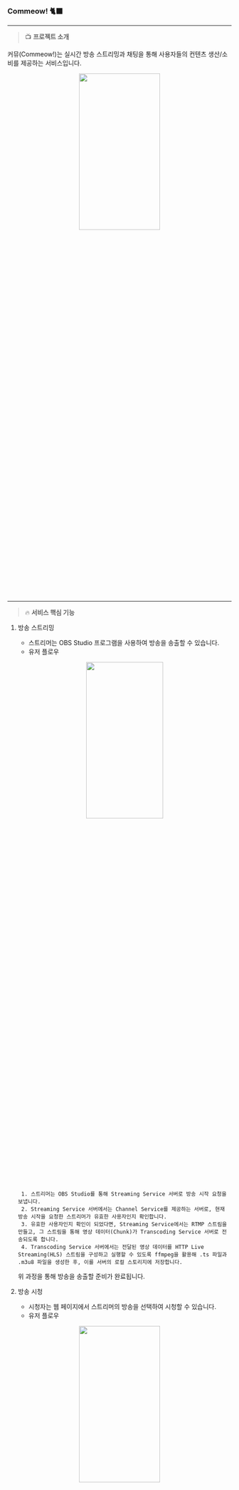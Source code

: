 ### **Commeow!** 🐈‍⬛
___

>📺 **프로젝트 소개**

커뮤(Commeow!)는 실시간 방송 스트리밍과 채팅을 통해 사용자들의 컨텐츠 생산/소비를 제공하는 서비스입니다.
<p align="center"><img src="https://github.com/jeonga127/Commeow-BE/assets/71822288/8b1f8152-46f7-4961-afbb-b36f128b7ac3" width = "60%" height = "30%"></p>

___

>🔥 **서비스 핵심 기능**

1. 방송 스트리밍
    - 스트리머는 OBS Studio 프로그램을 사용하여 방송을 송출할 수 있습니다.
    - 유저 플로우
    <p align="center"><img src="https://github.com/jeonga127/Commeow-BE/assets/71822288/bb54d595-01e2-440f-8fb1-703d1b37e43d" width = "60%" height = "30%"></p>

        1. 스트리머는 OBS Studio를 통해 Streaming Service 서버로 방송 시작 요청을 보냅니다.
        2. Streaming Service 서버에서는 Channel Service를 제공하는 서버로, 현재 방송 시작을 요청한 스트리머가 유효한 사용자인지 확인합니다.
        3. 유효한 사용자인지 확인이 되었다면, Streaming Service에서는 RTMP 스트림을 만들고, 그 스트림을 통해 영상 데이터(Chunk)가 Transcoding Service 서버로 전송되도록 합니다.
        4. Transcoding Service 서버에서는 전달된 영상 데이터를 HTTP Live Streaming(HLS) 스트림을 구성하고 실행할 수 있도록 ffmpeg을 활용해 .ts 파일과 .m3u8 파일을 생성한 후, 이를 서버의 로컬 스토리지에 저장합니다.

      위 과정을 통해 방송을 송출할 준비가 완료됩니다.

2. 방송 시청
    - 시청자는 웹 페이지에서 스트리머의 방송을 선택하여 시청할 수 있습니다.
    - 유저 플로우
<p align="center"><img src="https://github.com/jeonga127/Commeow-BE/assets/71822288/1f7222b9-4287-4ae7-a2a8-fc02f8712ae8" width = "60%" height = "30%"></p>

        1. 시청자가 방송 화면에 접속하게 되면, Channel Service를 제공하는 서버로 로컬 스토리지에 있는 영상 데이터를 요청합니다.
        2. Channel Service에서는 로컬 스토리지에서 HLS 스트림을 통해 전송될 파일을 찾습니다.
        3. HLS 스트림을 통해 영상 데이터인 .m3u8 파일과 .ts 파일이 전송되고, 시청자는 그 데이터로 방송을 시청합니다.
        
  - 부가 기능
    - 채팅
      - 각각의 시청자들은 방송 화면에 접속할 때 모두 RSocketRequester을 할당받습니다. 이 RSocketRequester은 해당 방송에 구독이 되어 있어, 해당 방송에 접속한 시청자만이 스트리머와 소통할 수 있습니다.
      - 채팅에 참여하려면 인증 토큰이 필요합니다. 인증된 (로그인 한) 시청자는 채팅에 참여할 수 있지만, 미인증된 시청자는 채팅을 볼 수만 있습니다.
    - 후원하기
      - 시청자들은 방송 중인 스트리머에게 후원할 수 있습니다. Rsocket을 이용해 후원 내역이 해당 채팅창에 전송되어 모든 시청자들이 확인할 수 있습니다.
      - 동시성 제어를 통해 후원받는 스트리머의 데이터 무결성이 보장되었습니다.
        
3. 재화 충전
    - 휴대폰으로 QR 인식 또는 핸드폰 번호 입력을 통해 카카오 결제 화면으로 이동합니다.
    - 모든 사용자는 카카오페이 테스트 결제를 통해 후원에 필요한 재화를 충천할 수 있습니다.
    - 거래 금액과 상품 금액의 일치 여부를 서버에서 검증합니다.
___

>💡**기술 스택 및 기술적 의사 결정**

- 프레임 워크
    - **Spring WebFlux**
        - 마이크로 서비스 아키텍처: Spring Webflux는 마이크로 서비스 아키텍처에 적합한 프레임워크입니다. 각 마이크로서비스는 독립적으로 동작하고, 비동기 방식으로 통신할 수 있습니다.
        - 비동기 처리: 라이브 스트리밍 서비스는 많은 수의 요청을 처리해야 합니다. Spring Webflux는 비동기 방식으로 요청을 처리하여 높은 처리량을 지원하며, 이를 통해 응답성을 향상시킬 수 있습니다.
        - 높은 처리량: 라이브 스트리밍 서비스에서는 대량의 데이터를 실시간으로 처리해야합니다. Spring Webflux는 넌 블로킹 I/O와 백프레셔 기능을 지원하여 처리량을 향상 시킬 수 있습니다.
        - 저희는 라이브 스트리밍의 특성상 서비스간 데이터를 주고 받는 요청이 많고, 각 요청들에 대한 처리가 효율적으로 되어야하기 때문에 Spring WebFlux가 가장 적합한 프레임 워크라고 생각했습니다.
- 운영 환경
    - **Docker**

      저희는 이번 프로젝트에서 MSA(Micro Service Architecture)를 구현해보고자 했습니다. AWS EC2 클라우드에 Docker를 설치하고, 3개의 컨테이너를 실행해서 서비스를 제공하고 있습니다.(Content Service, Transcoding Service, Redis)

    - 모니터링: K6, Grafana
- DB
    - **R2DBC**
      Spring WebFlux는 비동기 처리가 장점인 만큼 리액티브 데이터 베이스를 사용하는 것이 적합합니다. 저희는 그 중 PostgreSQL을 선택했습니다.
        - PostgreSQL
            - **다중 버전 동시성 제어**: PostgreSQL은 다중 버전 동시성 제어(MVCC) 기능을 제공합니다. 이를 통해 동시에 여러 클라이언트가 데이터를 읽고 쓸 수 있고, 동시성 충돌을 최소화하면서 데이터 일관성을 유지할 수 있습니다.
    - **Redis**

      Refresh Token을 저장하기 위해 사용했습니다.

- 개발
    - **RTMP(Real Time Messaging Protocol)**

      OBS(스트리밍/녹화 프로그램)에서 방송을 송출할 때 사용되는 기본적인 프로토콜 입니다. 저희의 서비스는 이 프로토콜을 통해 전달되는 데이터들을 서버에서 처리합니다.

    - **HLS(HTTP Live Streaming)**

      OBS로부터 전달받은 데이터들을 변환한 뒤에 시청자에게 전송할 때 사용하는 프로토콜입니다. RTMP 프로토콜은 Flash 기반의 프로토콜이므로 현대 웹에서는 사용할 수 없습니다. HLS 프로토콜은 HTTP 기반의 프로토콜이고, 대부분의 웹 브라우저에서 지원되어서 영상을 시청할 수 있게 해줍니다.

    - **FFmpeg**

      RTMP 프로토콜을 통해 전달된 데이터를 HLS 프로토콜을 사용할 수 있도록 transcoding하기 위해서 사용합니다. 게다가 라이브 스트리밍 등과 같이 비디오 전송에 크게 의존하는 콘텐츠의 경우 transcoding은 프로세스의 필수적인 부분이기 때문에 적응 비트 전송률 비디오 품질을 저하시키지 않으면서 많은 사용자에게 접근할 수 있는 일반적이고 효과적인 방법입니다.

    - **RSocket**

      RSocket은 메시지 지향 프로토콜로, 경량화되어 있어 최적화된 성능을 제공합니다. RSocket은 요청-응답 패턴과 스트리밍 패턴을 효율적으로 처리할 수 있어 대용량 데이터 전송이나 대규모 시스템에서 유용합니다.
      Websocket은 클라이언트와 서버 간에 지속적인 연결 유지가 필요하기 때문에, 애플리케이션에 대량의 동시 접속자가 발생하는 시나리오에서는 연결 유지를 위한 리소스 소비가 증가할 수 있는 반면, RSocket은 스트리밍, 백프레셔 제어 기능 등을 제공하여 네트워크 대역폭 및 리소스 사용을 최적화할 수 있습니다.

___
>🔧 **서버 아키텍처**

<p align="center"><img src="https://github.com/jeonga127/Commeow-BE/assets/71822288/fec01513-fe79-4611-954c-dc3d5ea48b71" width = "60%" height = "30%"></p>

___
>⛔ **트러블 슈팅**

1️⃣ 스트리머가 방송을 잠시 중단한 뒤에 다시 방송을 시작했을 때, 현재 스트리밍 중인 영상 데이터를 찾지 못하는 문제

✅ **해결**

- 로컬 스토리지의 메모리 가용성을 위해 오래된 영상 데이터를 주기적으로 삭제하는 로직을 추가했었습니다. 실제 영상 데이터인 .ts 파일과 영상 데이터의 재생 순서를 저장해두는 .m3u8 파일입니다. 새로 시작한 방송의 영상 데이터를 찾지 못하는 현상은 서버의 로컬 스토리지에 있는 .m3u8 파일이 제대로 삭제되지 않아서 발생하는 현상이었습니다. 방송이 종료되는 시점에 모든 .ts 파일과 .m3u8 파일을 삭제하는 로직을 추가하여 문제를 해결할 수 있었습니다.
___
2️⃣ **스트리머가 여러 사람에게 동시에 후원을 받을 경우, 데이터 무결성이 보장되지 않는 문제**

- 테스트 시나리오: 회원 5명이 스트리머에게 100포인트씩 동시 후원
- 예상 결과: 스트리머 포인트가 500 포인트 증가
- 실제 결과: 스트리머 포인트가 300포인트 증가

✅ **해결**

- 동시성 충돌이 빈번하게 발생하는 경우, 보다 신뢰할 수 있는 방식인 비관적 락을 선택했습니다. 낙관적 락은 충돌이 발생할 경우 롤백 처리를 하고 사용자가 다시 후원을 요청해야 하는 반면, 비관적 락은 후원 요청 처리 중 다른 요청이 발생하면 락을 얻을 때까지 대기합니다.
  이러한 방식을 사용하여, 데이터의 일관성과 무결성을 보장하였습니다.
- 테스트 시나리오: 회원 1000명이 스트리머에게 100포인트씩 동시 후원
- 예상 결과 및 실제 결과: 스트리머 포인트가 100000포인트 증가

___
>🏆 **수상**

- 항해99 최고의 인기 프로젝트 상
<p align="center"><img src="https://github.com/O-Wensu/webflux-websocket-chat/assets/47537803/aada04ef-dbec-49f1-85c9-4a801e31d692" width = "60%" height = "30%"></p>

